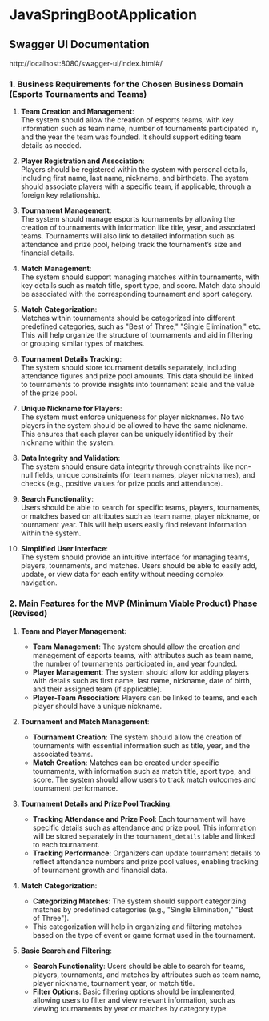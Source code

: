 # JavaSpringBootApplication

## Swagger UI Documentation 
http://localhost:8080/swagger-ui/index.html#/

### 1. **Business Requirements for the Chosen Business Domain (Esports Tournaments and Teams)**

1. **Team Creation and Management**:  
   The system should allow the creation of esports teams, with key information such as team name, number of tournaments participated in, and the year the team was founded. It should support editing team details as needed.

2. **Player Registration and Association**:  
   Players should be registered within the system with personal details, including first name, last name, nickname, and birthdate. The system should associate players with a specific team, if applicable, through a foreign key relationship.

3. **Tournament Management**:  
   The system should manage esports tournaments by allowing the creation of tournaments with information like title, year, and associated teams. Tournaments will also link to detailed information such as attendance and prize pool, helping track the tournament’s size and financial details.

4. **Match Management**:  
   The system should support managing matches within tournaments, with key details such as match title, sport type, and score. Match data should be associated with the corresponding tournament and sport category.

5. **Match Categorization**:  
   Matches within tournaments should be categorized into different predefined categories, such as "Best of Three," "Single Elimination," etc. This will help organize the structure of tournaments and aid in filtering or grouping similar types of matches.

6. **Tournament Details Tracking**:  
   The system should store tournament details separately, including attendance figures and prize pool amounts. This data should be linked to tournaments to provide insights into tournament scale and the value of the prize pool.

7. **Unique Nickname for Players**:  
   The system must enforce uniqueness for player nicknames. No two players in the system should be allowed to have the same nickname. This ensures that each player can be uniquely identified by their nickname within the system.

8. **Data Integrity and Validation**:  
   The system should ensure data integrity through constraints like non-null fields, unique constraints (for team names, player nicknames), and checks (e.g., positive values for prize pools and attendance).

9. **Search Functionality**:  
   Users should be able to search for specific teams, players, tournaments, or matches based on attributes such as team name, player nickname, or tournament year. This will help users easily find relevant information within the system.

10. **Simplified User Interface**:  
   The system should provide an intuitive interface for managing teams, players, tournaments, and matches. Users should be able to easily add, update, or view data for each entity without needing complex navigation.

### 2. **Main Features for the MVP (Minimum Viable Product) Phase (Revised)**

1. **Team and Player Management**:
   - **Team Management**: The system should allow the creation and management of esports teams, with attributes such as team name, the number of tournaments participated in, and year founded.
   - **Player Management**: The system should allow for adding players with details such as first name, last name, nickname, date of birth, and their assigned team (if applicable).
   - **Player-Team Association**: Players can be linked to teams, and each player should have a unique nickname.

2. **Tournament and Match Management**:
   - **Tournament Creation**: The system should allow the creation of tournaments with essential information such as title, year, and the associated teams.
   - **Match Creation**: Matches can be created under specific tournaments, with information such as match title, sport type, and score. The system should allow users to track match outcomes and tournament performance.

3. **Tournament Details and Prize Pool Tracking**:
   - **Tracking Attendance and Prize Pool**: Each tournament will have specific details such as attendance and prize pool. This information will be stored separately in the `tournament_details` table and linked to each tournament.
   - **Tracking Performance**: Organizers can update tournament details to reflect attendance numbers and prize pool values, enabling tracking of tournament growth and financial data.

4. **Match Categorization**:
   - **Categorizing Matches**: The system should support categorizing matches by predefined categories (e.g., "Single Elimination," "Best of Three"). 
   - This categorization will help in organizing and filtering matches based on the type of event or game format used in the tournament.

5. **Basic Search and Filtering**:
   - **Search Functionality**: Users should be able to search for teams, players, tournaments, and matches by attributes such as team name, player nickname, tournament year, or match title.
   - **Filter Options**: Basic filtering options should be implemented, allowing users to filter and view relevant information, such as viewing tournaments by year or matches by category type.
